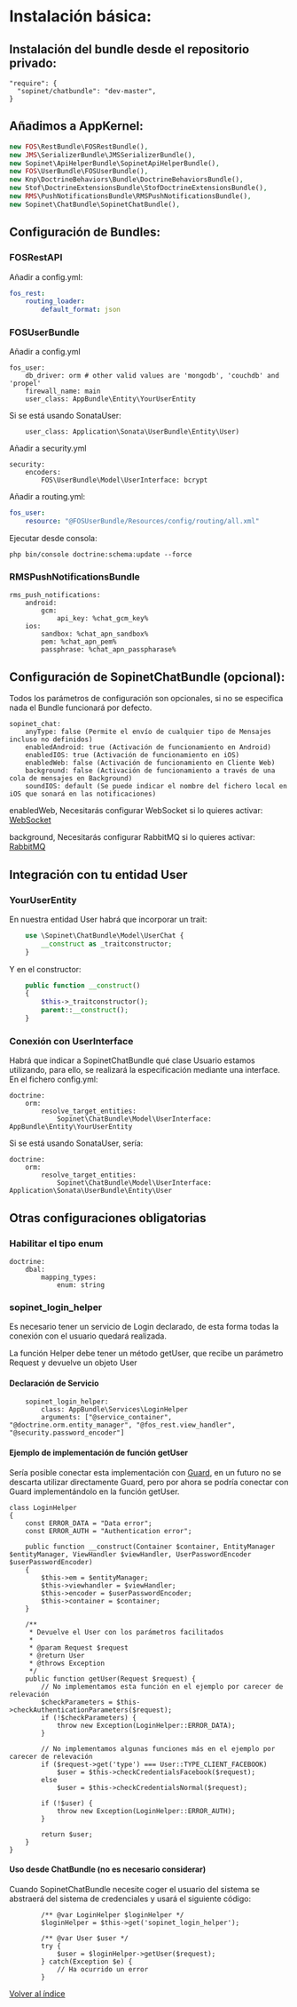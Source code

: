 # Instalación básica:

## Instalación del bundle desde el repositorio privado:

```
"require": {
  "sopinet/chatbundle": "dev-master",
}
```

## Añadimos a AppKernel:

```php
new FOS\RestBundle\FOSRestBundle(),
new JMS\SerializerBundle\JMSSerializerBundle(),
new Sopinet\ApiHelperBundle\SopinetApiHelperBundle(),
new FOS\UserBundle\FOSUserBundle(),
new Knp\DoctrineBehaviors\Bundle\DoctrineBehaviorsBundle(),
new Stof\DoctrineExtensionsBundle\StofDoctrineExtensionsBundle(),
new RMS\PushNotificationsBundle\RMSPushNotificationsBundle(),
new Sopinet\ChatBundle\SopinetChatBundle(),
```

## Configuración de Bundles:

### FOSRestAPI

Añadir a config.yml:

```yaml
fos_rest:
    routing_loader:
        default_format: json
```

### FOSUserBundle

Añadir a config.yml

```
fos_user:
    db_driver: orm # other valid values are 'mongodb', 'couchdb' and 'propel'
    firewall_name: main
    user_class: AppBundle\Entity\YourUserEntity
```

Si se está usando SonataUser: 

```
    user_class: Application\Sonata\UserBundle\Entity\User)
```

Añadir a security.yml

```
security:
    encoders:
        FOS\UserBundle\Model\UserInterface: bcrypt
```

Añadir a routing.yml:

```yaml
fos_user:
    resource: "@FOSUserBundle/Resources/config/routing/all.xml"
```

Ejecutar desde consola:

```
php bin/console doctrine:schema:update --force
```

### RMSPushNotificationsBundle

```
rms_push_notifications:
    android:
        gcm:
            api_key: %chat_gcm_key%
    ios:
        sandbox: %chat_apn_sandbox%
        pem: %chat_apn_pem%
        passphrase: %chat_apn_passpharase%
```

## Configuración de SopinetChatBundle (opcional):

Todos los parámetros de configuración son opcionales, si no se especifica nada el Bundle funcionará por defecto.

```
sopinet_chat:
    anyType: false (Permite el envío de cualquier tipo de Mensajes incluso no definidos)
    enabledAndroid: true (Activación de funcionamiento en Android)
    enabledIOS: true (Activación de funcionamiento en iOS)
    enabledWeb: false (Activación de funcionamiento en Cliente Web)
    background: false (Activación de funcionamiento a través de una cola de mensajes en Background)
    soundIOS: default (Se puede indicar el nombre del fichero local en iOS que sonará en las notificaciones)
```

enabledWeb, Necesitarás configurar WebSocket si lo quieres activar:
[WebSocket](background/websocket.md)

background, Necesitarás configurar RabbitMQ si lo quieres activar:
[RabbitMQ](background/rabbitMQ.md)


## Integración con tu entidad User

### YourUserEntity

En nuestra entidad User habrá que incorporar un trait:
```php
    use \Sopinet\ChatBundle\Model\UserChat {
        __construct as _traitconstructor;
    }
```
Y en el constructor:
```php
    public function __construct()
    {
        $this->_traitconstructor();
        parent::__construct();
    }
```

### Conexión con UserInterface

Habrá que indicar a SopinetChatBundle qué clase Usuario estamos utilizando, para ello, se realizará la especificación mediante una interface. En el fichero config.yml:

```
doctrine:
    orm:
        resolve_target_entities:
            Sopinet\ChatBundle\Model\UserInterface: AppBundle\Entity\YourUserEntity
```

Si se está usando SonataUser, sería:
```
doctrine:
    orm:
        resolve_target_entities:
            Sopinet\ChatBundle\Model\UserInterface: Application\Sonata\UserBundle\Entity\User
```

## Otras configuraciones obligatorias

### Habilitar el tipo enum

```
doctrine:
    dbal:
        mapping_types:
            enum: string
```

### sopinet_login_helper

Es necesario tener un servicio de Login declarado, de esta forma todas la conexión con el usuario quedará realizada.

La función Helper debe tener un método getUser, que recibe un parámetro Request y devuelve un objeto User

#### Declaración de Servicio
```
    sopinet_login_helper:
        class: AppBundle\Services\LoginHelper
        arguments: ["@service_container", "@doctrine.orm.entity_manager", "@fos_rest.view_handler", "@security.password_encoder"]
```

#### Ejemplo de implementación de función getUser

Sería posible conectar esta implementación con [Guard](http://symfony.com/blog/new-in-symfony-2-8-guard-authentication-component), en un futuro no se descarta utilizar directamente Guard, pero por ahora se podría conectar con Guard implementándolo en la función getUser.

```
class LoginHelper
{
    const ERROR_DATA = "Data error";
    const ERROR_AUTH = "Authentication error";

    public function __construct(Container $container, EntityManager $entityManager, ViewHandler $viewHandler, UserPasswordEncoder $userPasswordEncoder)
    {
        $this->em = $entityManager;
        $this->viewhandler = $viewHandler;
        $this->encoder = $userPasswordEncoder;
        $this->container = $container;
    }

    /**
     * Devuelve el User con los parámetros facilitados
     *
     * @param Request $request
     * @return User
     * @throws Exception
     */
    public function getUser(Request $request) {
        // No implementamos esta función en el ejemplo por carecer de relevación
        $checkParameters = $this->checkAuthenticationParameters($request);
        if (!$checkParameters) {
            throw new Exception(LoginHelper::ERROR_DATA);
        }

        // No implementamos algunas funciones más en el ejemplo por carecer de relevación
        if ($request->get('type') === User::TYPE_CLIENT_FACEBOOK)
            $user = $this->checkCredentialsFacebook($request);
        else
            $user = $this->checkCredentialsNormal($request);

        if (!$user) {
            throw new Exception(LoginHelper::ERROR_AUTH);
        }

        return $user;
    }
}
```

#### Uso desde ChatBundle (no es necesario considerar)

Cuando SopinetChatBundle necesite coger el usuario del sistema se abstraerá del sistema de credenciales y usará el siguiente código:
```
        /** @var LoginHelper $loginHelper */
        $loginHelper = $this->get('sopinet_login_helper');

        /** @var User $user */
        try {
            $user = $loginHelper->getUser($request);
        } catch(Exception $e) {
            // Ha ocurrido un error
        }
```

[Volver al índice](README.md)
